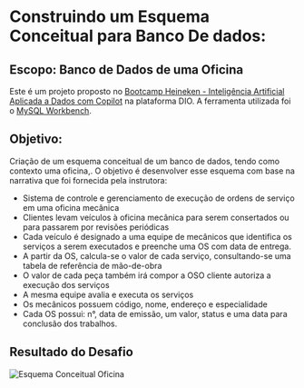# Construindo um Esquema Conceitual para Banco De dados:

## Escopo: Banco de Dados de uma Oficina

Este é um projeto proposto no [Bootcamp Heineken - Inteligência Artificial Aplicada a Dados com Copilot](https://web.dio.me/track/coding-the-future-heineken-ia-para-analise-de-dados) na plataforma DIO. 
A ferramenta utilizada foi o [MySQL Workbench](https://www.mysql.com/products/workbench/).

## Objetivo:
Criação de um esquema conceitual de um banco de dados, tendo como contexto uma oficina,. O objetivo é desenvolver esse esquema com base na narrativa que foi fornecida pela instrutora:

- Sistema de controle e gerenciamento de execução de ordens de serviço em uma oficina mecânica
- Clientes levam veículos à oficina mecânica para serem consertados ou para passarem por revisões periódicas
- Cada veículo é designado a uma equipe de mecânicos que identifica os serviços a serem executados e preenche uma OS com data de entrega.
- A partir da OS, calcula-se o valor de cada serviço, consultando-se uma tabela de referência de mão-de-obra
- O valor de cada peça também irá compor a OSO cliente autoriza a execução dos serviços
- A mesma equipe avalia e executa os serviços
- Os mecânicos possuem código, nome, endereço e especialidade
- Cada OS possui: n°, data de emissão, um valor, status e uma data para conclusão dos trabalhos.

## Resultado do Desafio
![Esquema Conceitual Oficina]([https://github.com/](https://github.com/Filipeck/dio-desafios/blob/5eaffa474a3e83af315d613fb5106c81ab5b4c06/4.SQL/Bootcamp-Heineken/Projeto_2_Construindo_%20Esquema_Conceitual_Banco_dados/projeto_conceitual_oficina.png))
